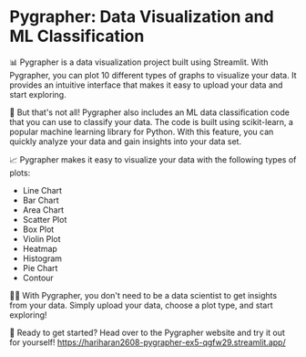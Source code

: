 # Pygrapher: Data Visualization and ML Classification
📊 Pygrapher is a data visualization project built using Streamlit. With Pygrapher, you can plot 10 different types of graphs to visualize your data. It provides an intuitive interface that makes it easy to upload your data and start exploring.

🤖 But that's not all! Pygrapher also includes an ML data classification code that you can use to classify your data. The code is built using scikit-learn, a popular machine learning library for Python. With this feature, you can quickly analyze your data and gain insights into your data set.

📈 Pygrapher makes it easy to visualize your data with the following types of plots:

- Line Chart
- Bar Chart
- Area Chart
- Scatter Plot
- Box Plot
- Violin Plot
- Heatmap
- Histogram
- Pie Chart
- Contour

👩‍💻 With Pygrapher, you don't need to be a data scientist to get insights from your data. Simply upload your data, choose a plot type, and start exploring!

🚀 Ready to get started? Head over to the Pygrapher website and try it out for yourself! https://hariharan2608-pygrapher-ex5-qgfw29.streamlit.app/

